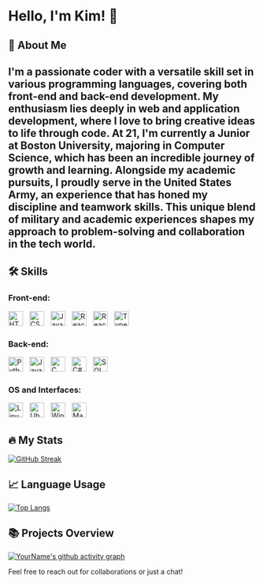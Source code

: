 # Hello, I'm Kim! 👋

## 🚀 About Me
I'm a passionate coder with a versatile skill set in various programming languages, covering both front-end and back-end development. My enthusiasm lies deeply in web and application development, where I love to bring creative ideas to life through code. At 21, I'm currently a Junior at Boston University, majoring in Computer Science, which has been an incredible journey of growth and learning. Alongside my academic pursuits, I proudly serve in the United States Army, an experience that has honed my discipline and teamwork skills. This unique blend of military and academic experiences shapes my approach to problem-solving and collaboration in the tech world.
---
## 🛠 Skills
### Front-end:

<img align="left" alt="HTML5" width="30px" style="padding-right:10px;" src="https://cdn.jsdelivr.net/gh/devicons/devicon@latest/icons/html5/html5-original.svg" />
<img align="left" alt="CSS3" width="30px" style="padding-right:10px;" src="URL_FOR_CSS3_ICON" />
<img align="left" alt="JavaScript" width="30px" style="padding-right:10px;" src="URL_FOR_JAVASCRIPT_ICON" />
<img align="left" alt="React" width="30px" style="padding-right:10px;" src="URL_FOR_REACT_ICON" />
<img align="left" alt="React Native" width="30px" style="padding-right:10px;" src="URL_FOR_REACT_NATIVE_ICON" />
<img align="left" alt="TypeScript" width="30px" style="padding-right:10px;" src="URL_FOR_TYPESCRIPT_ICON" />
<br /><br />

### Back-end:
<img align="left" alt="Python" width="30px" style="padding-right:10px;" src="URL_FOR_PYTHON_ICON" />
<img align="left" alt="Java" width="30px" style="padding-right:10px;" src="URL_FOR_JAVA_ICON" />
<img align="left" alt="C" width="30px" style="padding-right:10px;" src="URL_FOR_C_ICON" />
<img align="left" alt="C#" width="30px" style="padding-right:10px;" src="URL_FOR_CSHARP_ICON" />
<img align="left" alt="SQL" width="30px" style="padding-right:10px;" src="URL_FOR_SQL_ICON" />
<br /><br />

### OS and Interfaces:
<img align="left" alt="Linux" width="30px" style="padding-right:10px;" src="URL_FOR_LINUX_ICON" />
<img align="left" alt="Ubuntu" width="30px" style="padding-right:10px;" src="URL_FOR_UBUNTU_ICON" />
<img align="left" alt="Windows" width="30px" style="padding-right:10px;" src="URL_FOR_WINDOWS_ICON" />
<img align="left" alt="MacOS" width="30px" style="padding-right:10px;" src="URL_FOR_MACOS_ICON" />
<br /><br />

## 🔥 My Stats
[![GitHub Streak](http://github-readme-streak-stats.herokuapp.com?user=[SPC-Toad]&theme=default)](https://git.io/streak-stats)

## 📈 Language Usage
[![Top Langs](https://github-readme-stats.vercel.app/api/top-langs/?username=[SPC-Toad]&layout=compact)](https://github.com/anuraghazra/github-readme-stats)

## 📚 Projects Overview
[![YourName's github activity graph](https://activity-graph.herokuapp.com/graph?username=[SPC-Toad]&theme=xcode)](https://github.com/ashutosh00710/github-readme-activity-graph)

Feel free to reach out for collaborations or just a chat!
